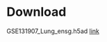 # Download

GSE131907_Lung_ensg.h5ad [link](https://drive.google.com/file/d/1mg5VY0_CTI_ofXVh4MODmq2kYZ9eurT1/view?usp=drive_link)
